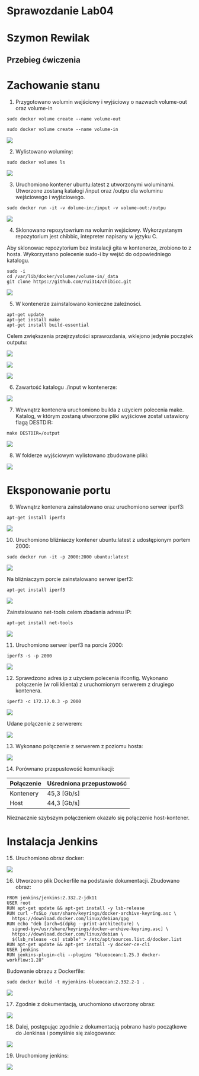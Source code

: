 # Sprawozdanie Lab04
# Szymon Rewilak

## Przebieg ćwiczenia

# Zachowanie stanu

1. Przygotowano wolumin wejściowy i wyjściowy o nazwach volume-out oraz volume-in

```
sudo docker volume create --name volume-out

sudo docker volume create --name volume-in

```

![](screen/1-volumes.png)

2. Wylistowano woluminy:

```
sudo docker volumes ls
```

![](screen/2-volumes-ls.png)

3. Uruchomiono kontener ubuntu:latest z utworzonymi woluminami. Utworzone zostaną katalogi /input oraz /outpu dla woluminu wejściowego i wyjściowego.

```
sudo docker run -it -v dolume-in:/input -v volume-out:/outpu
```

![](screen/3-docker-run.png)

4. Sklonowano repozytowrium na wolumin wejściowy. Wykorzystanym repozytorium jest chibbic, intepreter napisany w języku C.

Aby sklonowac repozytorium bez instalacji gita w kontenerze, zrobiono to z hosta. Wykorzystano polecenie sudo-i by wejść do odpowiedniego katalogu.

```
sudo -i
cd /var/lib/docker/volumes/volume-in/_data
git clone https://github.com/rui314/chibicc.git
```

![](screen/4-git-clone.png)

5. W kontenerze zainstalowano konieczne zależności.

```
apt-get update
apt-get install make
apt-get install build-essential
```

Celem zwiększenia przejrzystości sprawozdania, wklejono jedynie początek outputu:

![](screen/5-update.png)

![](screen/6-make-install.png)

![](screen/7-build-install.png)


6. Zawartość katalogu ./input w kontenerze:

![](screen/8-input-ls.png)

7. Wewnątrz kontenera uruchomiono builda z uzyciem polecenia make. Katalog, w którym zostaną utworzone pliki wyjściowe został ustawiony flagą DESTDIR:

```
make DESTDIR=/output
```

![](screen/9-make-build.png)

8. W folderze wyjściowym wylistowano zbudowane pliki:

![](screen/10-output-ls.png)

# Eksponowanie portu

9. Wewnątrz kontenera zainstalowano oraz uruchomiono serwer iperf3:

```
apt-get install iperf3
```

![](screen/11-iperf-install.png)

10. Uruchomiono bliźniaczy kontener ubuntu:latest z udostępionym portem 2000:

```
sudo docker run -it -p 2000:2000 ubuntu:latest
```

![](screen/12-docker-port.png)

Na bliźniaczym porcie zainstalowano serwer iperf3:

```
apt-get install iperf3
```

![](screen/13-iperf-install-2.png)

Zainstalowano net-tools celem zbadania adresu IP:

```
apt-get install net-tools
```

![](screen/14-net-install.png)

11. Uruchomiono serwer iperf3 na porcie 2000:

```
iperf3 -s -p 2000
```

![](screen/15-iperf-server.png)

12. Sprawdzono adres ip z użyciem polecenia ifconfig. Wykonano połączenie (w roli klienta) z uruchomionym serwerem z drugiego kontenera.

```
iperf3 -c 172.17.0.3 -p 2000
```

![](screen/16-ifconfig.png)

Udane połączenie z serwerem:

![](screen/17-server-connection.png)

13. Wykonano połączenie z serwerem z poziomu hosta:

![](screen/18-iperf-host.png)


14. Porównano przepustowość komunikacji:

| Połączenie  | Uśredniona przepustowość |
| ----------- | ----------------------   |
| Kontenery   |     45,3   [Gb/s]        |
| Host        |     44,3   [Gb/s]        |

Nieznacznie szybszym połączeniem okazało się połączenie host-kontener.


# Instalacja Jenkins

15. Uruchomiono obraz docker:

![](screen/19-docker-run.png)

16. Utworzono plik Dockerfile na podstawie dokumentacji. Zbudowano obraz:


```
FROM jenkins/jenkins:2.332.2-jdk11
USER root
RUN apt-get update && apt-get install -y lsb-release
RUN curl -fsSLo /usr/share/keyrings/docker-archive-keyring.asc \
  https://download.docker.com/linux/debian/gpg
RUN echo "deb [arch=$(dpkg --print-architecture) \
  signed-by=/usr/share/keyrings/docker-archive-keyring.asc] \
  https://download.docker.com/linux/debian \
  $(lsb_release -cs) stable" > /etc/apt/sources.list.d/docker.list
RUN apt-get update && apt-get install -y docker-ce-cli
USER jenkins
RUN jenkins-plugin-cli --plugins "blueocean:1.25.3 docker-workflow:1.28"
```

Budowanie obrazu z Dockerfile:

```
sudo docker build -t myjenkins-blueocean:2.332.2-1 .
```
![](screen/20-dockerfile.png)

17. Zgodnie z dokumentacją, uruchomiono utworzony obraz:

![](screen/21-image-run.png)

18. Dalej, postępując zgodnie z dokumentacją pobrano hasło początkowe do Jenkinsa i pomyślnie się zalogowano:

![](screen/22-jenkins-login.png)

19. Uruchomiony jenkins:

![](screen/23-jenkins-page.png)
